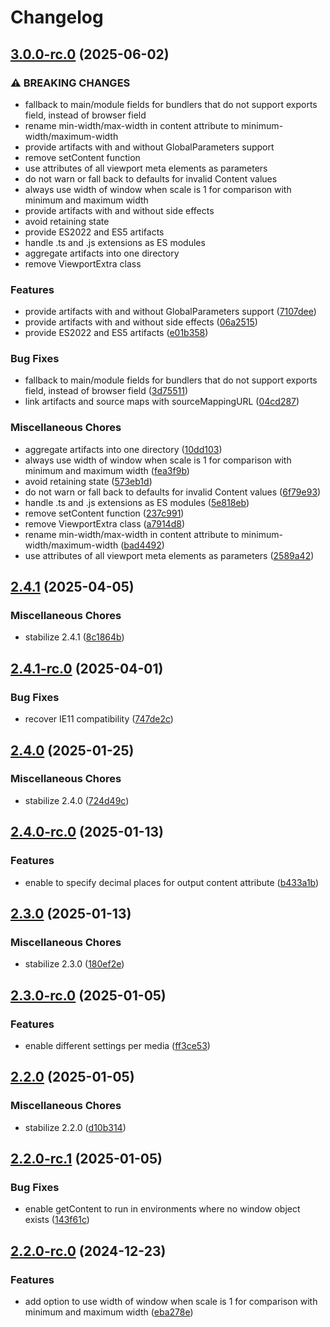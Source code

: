# Changelog

## [3.0.0-rc.0](https://github.com/dsktschy/viewport-extra/compare/v2.4.1...v3.0.0-rc.0) (2025-06-02)


### ⚠ BREAKING CHANGES

* fallback to main/module fields for bundlers that do not support exports field, instead of browser field
* rename min-width/max-width in content attribute to minimum-width/maximum-width
* provide artifacts with and without GlobalParameters support
* remove setContent function
* use attributes of all viewport meta elements as parameters
* do not warn or fall back to defaults for invalid Content values
* always use width of window when scale is 1 for comparison with minimum and maximum width
* provide artifacts with and without side effects
* avoid retaining state
* provide ES2022 and ES5 artifacts
* handle .ts and .js extensions as ES modules
* aggregate artifacts into one directory
* remove ViewportExtra class

### Features

* provide artifacts with and without GlobalParameters support ([7107dee](https://github.com/dsktschy/viewport-extra/commit/7107dee38376710437bf04e16aad5a2bbf39cc64))
* provide artifacts with and without side effects ([06a2515](https://github.com/dsktschy/viewport-extra/commit/06a25155a1be43b077565bf5fe2f90b1fb7736ad))
* provide ES2022 and ES5 artifacts ([e01b358](https://github.com/dsktschy/viewport-extra/commit/e01b358c2e17e895a8883df5cff1d7b8cc0a185e))


### Bug Fixes

* fallback to main/module fields for bundlers that do not support exports field, instead of browser field ([3d75511](https://github.com/dsktschy/viewport-extra/commit/3d755116ebb566eafdf725761925b8308ba09925))
* link artifacts and source maps with sourceMappingURL ([04cd287](https://github.com/dsktschy/viewport-extra/commit/04cd287e252c1407c75d2c2407d7bec574047f93))


### Miscellaneous Chores

* aggregate artifacts into one directory ([10dd103](https://github.com/dsktschy/viewport-extra/commit/10dd103850f75775bd3aef8d549f0fda9cc1d36e))
* always use width of window when scale is 1 for comparison with minimum and maximum width ([fea3f9b](https://github.com/dsktschy/viewport-extra/commit/fea3f9b3a2c319ee9221a3d95962b396872e4014))
* avoid retaining state ([573eb1d](https://github.com/dsktschy/viewport-extra/commit/573eb1d5f21da0e3743648f0d80d67a5c085e729))
* do not warn or fall back to defaults for invalid Content values ([6f79e93](https://github.com/dsktschy/viewport-extra/commit/6f79e938a035681c8a26b8e89816be3c882717a1))
* handle .ts and .js extensions as ES modules ([5e818eb](https://github.com/dsktschy/viewport-extra/commit/5e818ebe679f614fb327400093313165387c903a))
* remove setContent function ([237c991](https://github.com/dsktschy/viewport-extra/commit/237c9918babdccb6b69c9b00feacb4703c41d8e2))
* remove ViewportExtra class ([a7914d8](https://github.com/dsktschy/viewport-extra/commit/a7914d8c809469e0339d8f684a0f58fd78e9b8c1))
* rename min-width/max-width in content attribute to minimum-width/maximum-width ([bad4492](https://github.com/dsktschy/viewport-extra/commit/bad44922b19cfbe14cafc7c135e12dd519089a62))
* use attributes of all viewport meta elements as parameters ([2589a42](https://github.com/dsktschy/viewport-extra/commit/2589a420d34482c93641597eed8f7a32c1caaf6b))

## [2.4.1](https://github.com/dsktschy/viewport-extra/compare/v2.4.1-rc.0...v2.4.1) (2025-04-05)


### Miscellaneous Chores

* stabilize 2.4.1 ([8c1864b](https://github.com/dsktschy/viewport-extra/commit/8c1864b2979bd78bc423a090f718c468b637c16d))

## [2.4.1-rc.0](https://github.com/dsktschy/viewport-extra/compare/v2.4.0...v2.4.1-rc.0) (2025-04-01)


### Bug Fixes

* recover IE11 compatibility ([747de2c](https://github.com/dsktschy/viewport-extra/commit/747de2cc8a6d727dd916676c1e0a2f61e2718c9a))

## [2.4.0](https://github.com/dsktschy/viewport-extra/compare/v2.4.0-rc.0...v2.4.0) (2025-01-25)


### Miscellaneous Chores

* stabilize 2.4.0 ([724d49c](https://github.com/dsktschy/viewport-extra/commit/724d49c0e66c240bf9c5e3855103b78ea1d579a9))

## [2.4.0-rc.0](https://github.com/dsktschy/viewport-extra/compare/v2.3.0...v2.4.0-rc.0) (2025-01-13)


### Features

* enable to specify decimal places for output content attribute ([b433a1b](https://github.com/dsktschy/viewport-extra/commit/b433a1bfc2d3fc0927c3230167d15acd876c05b8))

## [2.3.0](https://github.com/dsktschy/viewport-extra/compare/v2.3.0-rc.0...v2.3.0) (2025-01-13)


### Miscellaneous Chores

* stabilize 2.3.0 ([180ef2e](https://github.com/dsktschy/viewport-extra/commit/180ef2e8f4eceb1baf906cb44cfa1f22ae36afff))

## [2.3.0-rc.0](https://github.com/dsktschy/viewport-extra/compare/v2.2.0...v2.3.0-rc.0) (2025-01-05)


### Features

* enable different settings per media ([ff3ce53](https://github.com/dsktschy/viewport-extra/commit/ff3ce53066b6c4749b34e0c02ba1b0bb7b247303))

## [2.2.0](https://github.com/dsktschy/viewport-extra/compare/v2.2.0-rc.1...v2.2.0) (2025-01-05)


### Miscellaneous Chores

* stabilize 2.2.0 ([d10b314](https://github.com/dsktschy/viewport-extra/commit/d10b314e87bb5f1bf6cf7cb7f9f967a74a8348a0))

## [2.2.0-rc.1](https://github.com/dsktschy/viewport-extra/compare/v2.2.0-rc.0...v2.2.0-rc.1) (2025-01-05)


### Bug Fixes

* enable getContent to run in environments where no window object exists ([143f61c](https://github.com/dsktschy/viewport-extra/commit/143f61c3d66195bc2a7ec1e1ce3ec0e2291de12c))

## [2.2.0-rc.0](https://github.com/dsktschy/viewport-extra/compare/v2.1.4...v2.2.0-rc.0) (2024-12-23)


### Features

* add option to use width of window when scale is 1 for comparison with minimum and maximum width ([eba278e](https://github.com/dsktschy/viewport-extra/commit/eba278eb66b67dd4ada329fc7aef962fa39d87e6))
